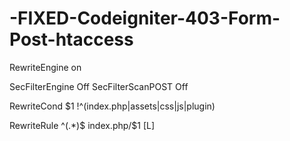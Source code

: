 # -FIXED-Codeigniter-403-Form-Post-htaccess

RewriteEngine on
 
SecFilterEngine Off
SecFilterScanPOST Off
 
RewriteCond $1 !^(index\.php|assets|css|js|plugin)
 
RewriteRule ^(.*)$ index.php/$1 [L]
